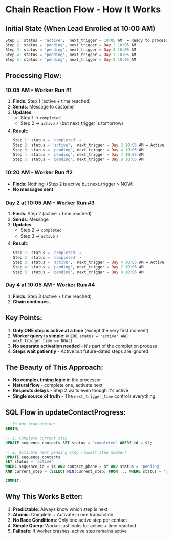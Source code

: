 # Chain Reaction Flow - How It Works

## Initial State (When Lead Enrolled at 10:00 AM)

```sql
Step 1: status = 'active',  next_trigger = 10:05 AM  ← Ready to process in 5 min
Step 2: status = 'pending', next_trigger = Day 2 10:05 AM
Step 3: status = 'pending', next_trigger = Day 4 10:05 AM  
Step 4: status = 'pending', next_trigger = Day 7 10:05 AM
Step 5: status = 'pending', next_trigger = Day 8 10:05 AM
```

## Processing Flow:

### 10:05 AM - Worker Run #1
1. **Finds**: Step 1 (active + time reached)
2. **Sends**: Message to customer
3. **Updates**: 
   - Step 1 → `completed`
   - Step 2 → `active` ⚡ (but next_trigger is tomorrow)
4. **Result**:
   ```sql
   Step 1: status = 'completed' ✓
   Step 2: status = 'active',  next_trigger = Day 2 10:05 AM ← Active but not ready
   Step 3: status = 'pending', next_trigger = Day 4 10:05 AM
   Step 4: status = 'pending', next_trigger = Day 7 10:05 AM
   Step 5: status = 'pending', next_trigger = Day 8 10:05 AM
   ```

### 10:20 AM - Worker Run #2
- **Finds**: Nothing! (Step 2 is active but next_trigger > NOW)
- **No messages sent**

### Day 2 at 10:05 AM - Worker Run #3
1. **Finds**: Step 2 (active + time reached)
2. **Sends**: Message
3. **Updates**:
   - Step 2 → `completed`
   - Step 3 → `active` ⚡
4. **Result**:
   ```sql
   Step 1: status = 'completed' ✓
   Step 2: status = 'completed' ✓
   Step 3: status = 'active',  next_trigger = Day 4 10:05 AM ← Active but waiting
   Step 4: status = 'pending', next_trigger = Day 7 10:05 AM
   Step 5: status = 'pending', next_trigger = Day 8 10:05 AM
   ```

### Day 4 at 10:05 AM - Worker Run #4
1. **Finds**: Step 3 (active + time reached)
2. **Chain continues**...

## Key Points:

1. **Only ONE step is active at a time** (except the very first moment)
2. **Worker query is simple**: `WHERE status = 'active' AND next_trigger_time <= NOW()`
3. **No separate activation needed** - it's part of the completion process
4. **Steps wait patiently** - Active but future-dated steps are ignored

## The Beauty of This Approach:

- **No complex timing logic** in the processor
- **Natural flow** - complete one, activate next
- **Respects delays** - Step 2 waits even though it's active
- **Single source of truth** - The `next_trigger_time` controls everything

## SQL Flow in updateContactProgress:

```sql
-- In one transaction:
BEGIN;

-- 1. Complete current step
UPDATE sequence_contacts SET status = 'completed' WHERE id = $1;

-- 2. Activate next pending step (lowest step number)
UPDATE sequence_contacts 
SET status = 'active'
WHERE sequence_id = $X AND contact_phone = $Y AND status = 'pending'
AND current_step = (SELECT MIN(current_step) FROM ... WHERE status = 'pending');

COMMIT;
```

## Why This Works Better:

1. **Predictable**: Always know which step is next
2. **Atomic**: Complete + Activate in one transaction
3. **No Race Conditions**: Only one active step per contact
4. **Simple Query**: Worker just looks for active + time reached
5. **Failsafe**: If worker crashes, active step remains active
